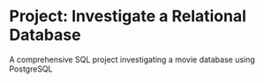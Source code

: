 # Project: Investigate a Relational Database
 A comprehensive SQL project investigating   a movie database using PostgreSQL
